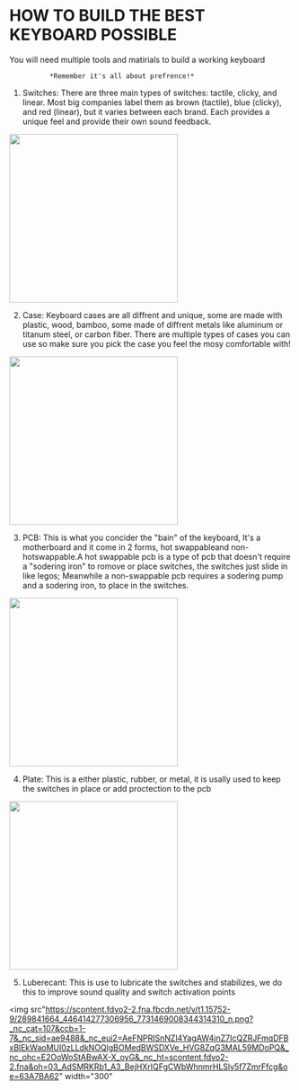 # HOW TO BUILD THE BEST KEYBOARD POSSIBLE

You will need multiple tools and matirials to build a working keyboard

              *Remember it's all about prefrence!*

1. Switches: There are three main types of switches: tactile, clicky, and linear. Most big companies label them as brown (tactile), blue (clicky), and red (linear), but it varies between each brand. Each provides a unique feel and provide their own sound feedback.

<img src="https://scontent.fceb1-2.fna.fbcdn.net/v/t1.15752-9/292137056_1079873706300928_8458173361082483693_n.png?_nc_cat=109&ccb=1-7&_nc_sid=ae9488&_nc_eui2=AeHlHjdhQUHp0ilKWqbHmxk7A5bK5dMFTO4Dlsrl0wVM7hlpL6sT7PNBTRolWOV8mPfWPPbcpslj7UUhFYAmUL3f&_nc_ohc=jsy3zwK9zGEAX_LUq8c&tn=lLLvxZ3Pxgd03i0y&_nc_ht=scontent.fceb1-2.fna&oh=03_AdSo5SqfZYhnw3uhQYfQLvro0JZawwZ4Chd_scY4uYoexg&oe=63A263E0" width="300">

2. Case: Keyboard cases are all diffrent and unique, some are made with plastic, wood, bamboo, some made of diffrent metals like aluminum or titanum steel, or carbon fiber. There are multiple types of cases you can use so make sure you pick the case you feel the mosy comfortable with!

<img src="https://scontent.fceb6-1.fna.fbcdn.net/v/t1.15752-9/312223755_1446036852592545_4890291289516236840_n.png?_nc_cat=100&ccb=1-7&_nc_sid=ae9488&_nc_eui2=AeEXtFHomhqexeTi8qwBGudjDJyy6n88aVYMnLLqfzxpVnvzRX5KrhIUOORRRZ8PjibxPieyo766Z_3wEe9jyss3&_nc_ohc=W5VSQPBeSq0AX-6bE7h&tn=lLLvxZ3Pxgd03i0y&_nc_ht=scontent.fceb6-1.fna&oh=03_AdSLw_Y1cj7LPgt0okpQHZO82YD22DBmCrmRoCeUYUA6vg&oe=63A299F4" width="300">

3. PCB: This is what you concider the "bain" of the keyboard, It's a motherboard and it come in 2 forms, hot swappableand non-hotswappable.A hot swappable pcb is a type of pcb that doesn't require a "sodering iron" to romove or place switches, the switches just slide in like legos; Meanwhile a non-swappable pcb requires a sodering pump and a sodering iron, to place in the switches.

<img src="https://scontent.fceb6-1.fna.fbcdn.net/v/t1.15752-9/273883439_422214246324745_9042011551504238265_n.png?_nc_cat=111&ccb=1-7&_nc_sid=ae9488&_nc_eui2=AeHegNti2sA1NTDk_VKC_wOIjdlaWFkBc0-N2VpYWQFzTxew8DYzFgWX-VzWH3uBmb4g0eLHLw9lo0kXFixG_Jph&_nc_ohc=haX5ZYwEuvIAX87038X&_nc_oc=AQkdpAdjsYPX3V-fWHGAcQAxJSO_0vcikS7SBp9fkxb6dIWm8q_9MMKVMQh42oo6qcA&_nc_ht=scontent.fceb6-1.fna&oh=03_AdRwYZ2odRDDACUPqYOjvbN8dFq6MGLKhmcjH2ZNXkSF_A&oe=63A3A646" width="300">

4. Plate: This is a either plastic, rubber, or metal, it is usally used to keep the switches in place or add proctection to the pcb

<img src="https://scontent.fdvo2-2.fna.fbcdn.net/v/t1.15752-9/290314335_866616477637445_4654698793800019003_n.png?_nc_cat=111&ccb=1-7&_nc_sid=ae9488&_nc_eui2=AeHJcv1-G-aq8MaVyJ6DdQ0xMvBadEcXztgy8Fp0RxfO2OODKJJ77Q6oQmNXqU4sUu2E2qHLnNrPOYDYxFITg18Q&_nc_ohc=gkDgkz21CLkAX_EdMqV&_nc_ht=scontent.fdvo2-2.fna&oh=03_AdSTYwOV9-pOwKNMLgyBMB6tc13phRil0ROAgQN8atwsaw&oe=63A79ACA" width="300">

5. Luberecant: This is use to lubricate the switches and stabilizes, we do this to improve sound quality and switch activation points

<img src"https://scontent.fdvo2-2.fna.fbcdn.net/v/t1.15752-9/289841664_446414277306956_7731469008344314310_n.png?_nc_cat=107&ccb=1-7&_nc_sid=ae9488&_nc_eui2=AeFNPRISnNZl4YagAW4jnZ7IcQZRJFmqDFBxBlEkWaoMUI0zLLdkNOQlgBOMedBWSDXVe_HVG8ZqG3MAL59MDoPQ&_nc_ohc=E2OoWoStABwAX-X_oyG&_nc_ht=scontent.fdvo2-2.fna&oh=03_AdSMRKRb1_A3_BejHXrIQFgCWbWhnmrHLSlv5f7ZmrFfcg&oe=63A7BA62" width="300"
